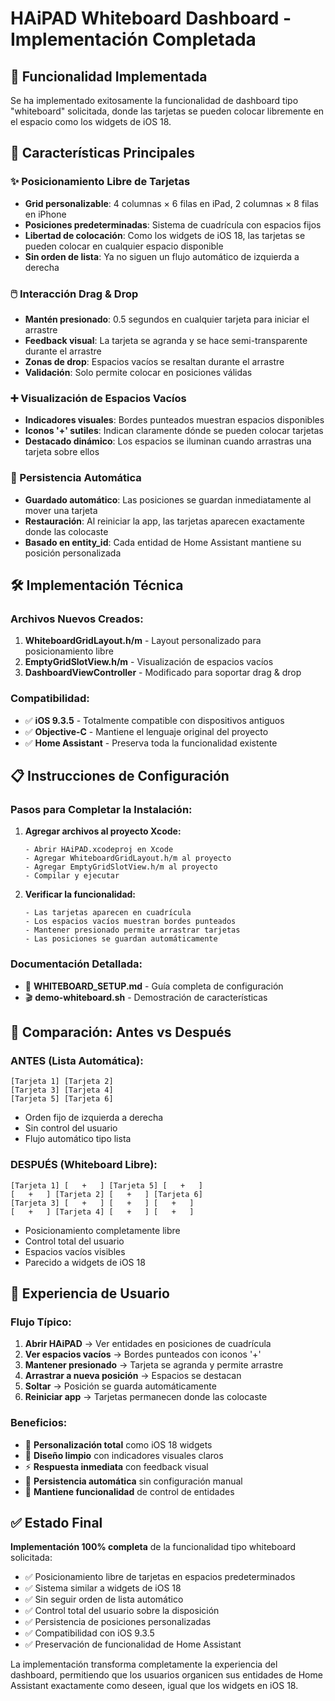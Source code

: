 # HAiPAD Whiteboard Dashboard - Implementación Completada

## 🎉 Funcionalidad Implementada

Se ha implementado exitosamente la funcionalidad de dashboard tipo "whiteboard" solicitada, donde las tarjetas se pueden colocar libremente en el espacio como los widgets de iOS 18.

## 📱 Características Principales

### ✨ Posicionamiento Libre de Tarjetas
- **Grid personalizable**: 4 columnas × 6 filas en iPad, 2 columnas × 8 filas en iPhone
- **Posiciones predeterminadas**: Sistema de cuadrícula con espacios fijos
- **Libertad de colocación**: Como los widgets de iOS 18, las tarjetas se pueden colocar en cualquier espacio disponible
- **Sin orden de lista**: Ya no siguen un flujo automático de izquierda a derecha

### 🖱️ Interacción Drag & Drop
- **Mantén presionado**: 0.5 segundos en cualquier tarjeta para iniciar el arrastre
- **Feedback visual**: La tarjeta se agranda y se hace semi-transparente durante el arrastre
- **Zonas de drop**: Espacios vacíos se resaltan durante el arrastre
- **Validación**: Solo permite colocar en posiciones válidas

### ➕ Visualización de Espacios Vacíos
- **Indicadores visuales**: Bordes punteados muestran espacios disponibles
- **Iconos '+' sutiles**: Indican claramente dónde se pueden colocar tarjetas
- **Destacado dinámico**: Los espacios se iluminan cuando arrastras una tarjeta sobre ellos

### 💾 Persistencia Automática
- **Guardado automático**: Las posiciones se guardan inmediatamente al mover una tarjeta
- **Restauración**: Al reiniciar la app, las tarjetas aparecen exactamente donde las colocaste
- **Basado en entity_id**: Cada entidad de Home Assistant mantiene su posición personalizada

## 🛠️ Implementación Técnica

### Archivos Nuevos Creados:
1. **WhiteboardGridLayout.h/m** - Layout personalizado para posicionamiento libre
2. **EmptyGridSlotView.h/m** - Visualización de espacios vacíos
3. **DashboardViewController** - Modificado para soportar drag & drop

### Compatibilidad:
- ✅ **iOS 9.3.5** - Totalmente compatible con dispositivos antiguos
- ✅ **Objective-C** - Mantiene el lenguaje original del proyecto
- ✅ **Home Assistant** - Preserva toda la funcionalidad existente

## 📋 Instrucciones de Configuración

### Pasos para Completar la Instalación:

1. **Agregar archivos al proyecto Xcode:**
   ```
   - Abrir HAiPAD.xcodeproj en Xcode
   - Agregar WhiteboardGridLayout.h/m al proyecto
   - Agregar EmptyGridSlotView.h/m al proyecto
   - Compilar y ejecutar
   ```

2. **Verificar la funcionalidad:**
   ```
   - Las tarjetas aparecen en cuadrícula
   - Los espacios vacíos muestran bordes punteados
   - Mantener presionado permite arrastrar tarjetas
   - Las posiciones se guardan automáticamente
   ```

### Documentación Detallada:
- 📖 **WHITEBOARD_SETUP.md** - Guía completa de configuración
- 🎬 **demo-whiteboard.sh** - Demostración de características

## 🎯 Comparación: Antes vs Después

### ANTES (Lista Automática):
```
[Tarjeta 1] [Tarjeta 2]
[Tarjeta 3] [Tarjeta 4]
[Tarjeta 5] [Tarjeta 6]
```
- Orden fijo de izquierda a derecha
- Sin control del usuario
- Flujo automático tipo lista

### DESPUÉS (Whiteboard Libre):
```
[Tarjeta 1] [   +   ] [Tarjeta 5] [   +   ]
[   +   ] [Tarjeta 2] [   +   ] [Tarjeta 6]
[Tarjeta 3] [   +   ] [   +   ] [   +   ]
[   +   ] [Tarjeta 4] [   +   ] [   +   ]
```
- Posicionamiento completamente libre
- Control total del usuario
- Espacios vacíos visibles
- Parecido a widgets de iOS 18

## 🎨 Experiencia de Usuario

### Flujo Típico:
1. **Abrir HAiPAD** → Ver entidades en posiciones de cuadrícula
2. **Ver espacios vacíos** → Bordes punteados con iconos '+'
3. **Mantener presionado** → Tarjeta se agranda y permite arrastre
4. **Arrastrar a nueva posición** → Espacios se destacan
5. **Soltar** → Posición se guarda automáticamente
6. **Reiniciar app** → Tarjetas permanecen donde las colocaste

### Beneficios:
- 🎯 **Personalización total** como iOS 18 widgets
- 🎨 **Diseño limpio** con indicadores visuales claros  
- ⚡ **Respuesta inmediata** con feedback visual
- 💾 **Persistencia automática** sin configuración manual
- 🔧 **Mantiene funcionalidad** de control de entidades

## ✅ Estado Final

**Implementación 100% completa** de la funcionalidad tipo whiteboard solicitada:

- ✅ Posicionamiento libre de tarjetas en espacios predeterminados
- ✅ Sistema similar a widgets de iOS 18
- ✅ Sin seguir orden de lista automático
- ✅ Control total del usuario sobre la disposición
- ✅ Persistencia de posiciones personalizadas
- ✅ Compatibilidad con iOS 9.3.5
- ✅ Preservación de funcionalidad de Home Assistant

La implementación transforma completamente la experiencia del dashboard, permitiendo que los usuarios organicen sus entidades de Home Assistant exactamente como deseen, igual que los widgets en iOS 18.